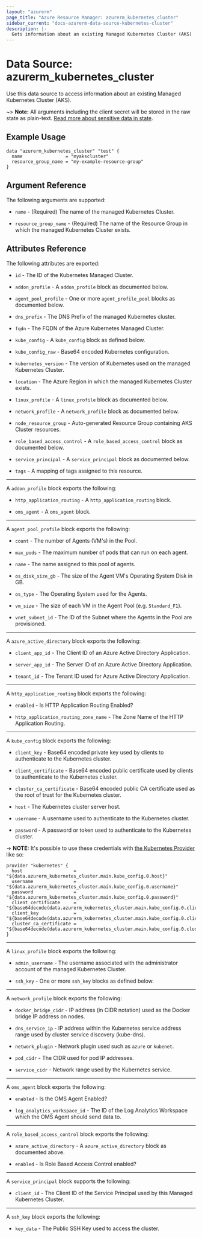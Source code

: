 ```yaml
---
layout: "azurerm"
page_title: "Azure Resource Manager: azurerm_kubernetes_cluster"
sidebar_current: "docs-azurerm-data-source-kubernetes-cluster"
description: |-
  Gets information about an existing Managed Kubernetes Cluster (AKS)
---
```


# Data Source: azurerm_kubernetes_cluster

Use this data source to access information about an existing Managed Kubernetes Cluster (AKS).

~> **Note:** All arguments including the client secret will be stored in the raw state as plain-text.
[Read more about sensitive data in state](/docs/state/sensitive-data.html).

## Example Usage

```hcl
data "azurerm_kubernetes_cluster" "test" {
  name                = "myakscluster"
  resource_group_name = "my-example-resource-group"
}
```

## Argument Reference

The following arguments are supported:

* `name` - (Required) The name of the managed Kubernetes Cluster.

* `resource_group_name` - (Required) The name of the Resource Group in which the managed Kubernetes Cluster exists.

## Attributes Reference

The following attributes are exported:

* `id` - The ID of the Kubernetes Managed Cluster.

* `addon_profile` - A `addon_profile` block as documented below.

* `agent_pool_profile` - One or more `agent_profile_pool` blocks as documented below.

* `dns_prefix` - The DNS Prefix of the managed Kubernetes cluster.

* `fqdn` - The FQDN of the Azure Kubernetes Managed Cluster.

* `kube_config` - A `kube_config` block as defined below.

* `kube_config_raw` - Base64 encoded Kubernetes configuration.

* `kubernetes_version` - The version of Kubernetes used on the managed Kubernetes Cluster.

* `location` - The Azure Region in which the managed Kubernetes Cluster exists.

* `linux_profile` - A `linux_profile` block as documented below.

* `network_profile` - A `network_profile` block as documented below.

* `node_resource_group` - Auto-generated Resource Group containing AKS Cluster resources.

* `role_based_access_control` - A `role_based_access_control` block as documented below.

* `service_principal` - A `service_principal` block as documented below.

* `tags` - A mapping of tags assigned to this resource.

---

A `addon_profile` block exports the following:

* `http_application_routing` - A `http_application_routing` block.

* `oms_agent` - A `oms_agent` block.

---

A `agent_pool_profile` block exports the following:

* `count` - The number of Agents (VM's) in the Pool.

* `max_pods` - The maximum number of pods that can run on each agent.

* `name` - The name assigned to this pool of agents.

* `os_disk_size_gb` - The size of the Agent VM's Operating System Disk in GB.

* `os_type` - The Operating System used for the Agents.

* `vm_size` - The size of each VM in the Agent Pool (e.g. `Standard_F1`).

* `vnet_subnet_id` - The ID of the Subnet where the Agents in the Pool are provisioned.


---

A `azure_active_directory` block exports the following:

* `client_app_id` - The Client ID of an Azure Active Directory Application.

* `server_app_id` - The Server ID of an Azure Active Directory Application.

* `tenant_id` - The Tenant ID used for Azure Active Directory Application.
---

A `http_application_routing` block exports the following:

* `enabled` - Is HTTP Application Routing Enabled?

* `http_application_routing_zone_name` - The Zone Name of the HTTP Application Routing.

---

A `kube_config` block exports the following:

* `client_key` - Base64 encoded private key used by clients to authenticate to the Kubernetes cluster.

* `client_certificate` - Base64 encoded public certificate used by clients to authenticate to the Kubernetes cluster.

* `cluster_ca_certificate` - Base64 encoded public CA certificate used as the root of trust for the Kubernetes cluster.

* `host` - The Kubernetes cluster server host.

* `username` - A username used to authenticate to the Kubernetes cluster.

* `password` - A password or token used to authenticate to the Kubernetes cluster.

-> **NOTE:** It's possible to use these credentials with [the Kubernetes Provider](/docs/providers/kubernetes/index.html) like so:

```
provider "kubernetes" {
  host                   = "${data.azurerm_kubernetes_cluster.main.kube_config.0.host}"
  username               = "${data.azurerm_kubernetes_cluster.main.kube_config.0.username}"
  password               = "${data.azurerm_kubernetes_cluster.main.kube_config.0.password}"
  client_certificate     = "${base64decode(data.azurerm_kubernetes_cluster.main.kube_config.0.client_certificate)}"
  client_key             = "${base64decode(data.azurerm_kubernetes_cluster.main.kube_config.0.client_key)}"
  cluster_ca_certificate = "${base64decode(data.azurerm_kubernetes_cluster.main.kube_config.0.cluster_ca_certificate)}"
}
```

---

A `linux_profile` block exports the following:

* `admin_username` - The username associated with the administrator account of the managed Kubernetes Cluster.

* `ssh_key` - One or more `ssh_key` blocks as defined below.

---

A `network_profile` block exports the following:

* `docker_bridge_cidr` - IP address (in CIDR notation) used as the Docker bridge IP address on nodes.

* `dns_service_ip` - IP address within the Kubernetes service address range used by cluster service discovery (kube-dns).

* `network_plugin` - Network plugin used such as `azure` or `kubenet`.

* `pod_cidr` - The CIDR used for pod IP addresses.

* `service_cidr` - Network range used by the Kubernetes service.

---

A `oms_agent` block exports the following:

* `enabled` - Is the OMS Agent Enabled?

* `log_analytics_workspace_id` - The ID of the Log Analytics Workspace which the OMS Agent should send data to.

---

A `role_based_access_control` block exports the following:

* `azure_active_directory` - A `azure_active_directory` block as documented above.

* `enabled` - Is Role Based Access Control enabled?

---

A `service_principal` block supports the following:

* `client_id` - The Client ID of the Service Principal used by this Managed Kubernetes Cluster.

---

A `ssh_key` block exports the following:

* `key_data` - The Public SSH Key used to access the cluster.
